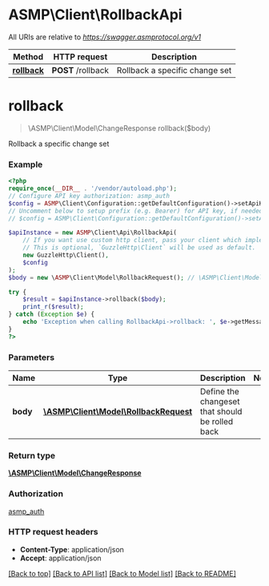 # ASMP\Client\RollbackApi

All URIs are relative to *https://swagger.asmprotocol.org/v1*

Method | HTTP request | Description
------------- | ------------- | -------------
[**rollback**](RollbackApi.md#rollback) | **POST** /rollback | Rollback a specific change set

# **rollback**
> \ASMP\Client\Model\ChangeResponse rollback($body)

Rollback a specific change set

### Example
```php
<?php
require_once(__DIR__ . '/vendor/autoload.php');
// Configure API key authorization: asmp_auth
$config = ASMP\Client\Configuration::getDefaultConfiguration()->setApiKey('X-API-KEY', 'YOUR_API_KEY');
// Uncomment below to setup prefix (e.g. Bearer) for API key, if needed
// $config = ASMP\Client\Configuration::getDefaultConfiguration()->setApiKeyPrefix('X-API-KEY', 'Bearer');

$apiInstance = new ASMP\Client\Api\RollbackApi(
    // If you want use custom http client, pass your client which implements `GuzzleHttp\ClientInterface`.
    // This is optional, `GuzzleHttp\Client` will be used as default.
    new GuzzleHttp\Client(),
    $config
);
$body = new \ASMP\Client\Model\RollbackRequest(); // \ASMP\Client\Model\RollbackRequest | Define the changeset that should be rolled back

try {
    $result = $apiInstance->rollback($body);
    print_r($result);
} catch (Exception $e) {
    echo 'Exception when calling RollbackApi->rollback: ', $e->getMessage(), PHP_EOL;
}
?>
```

### Parameters

Name | Type | Description  | Notes
------------- | ------------- | ------------- | -------------
 **body** | [**\ASMP\Client\Model\RollbackRequest**](../Model/RollbackRequest.md)| Define the changeset that should be rolled back |

### Return type

[**\ASMP\Client\Model\ChangeResponse**](../Model/ChangeResponse.md)

### Authorization

[asmp_auth](../../README.md#asmp_auth)

### HTTP request headers

 - **Content-Type**: application/json
 - **Accept**: application/json

[[Back to top]](#) [[Back to API list]](../../README.md#documentation-for-api-endpoints) [[Back to Model list]](../../README.md#documentation-for-models) [[Back to README]](../../README.md)

